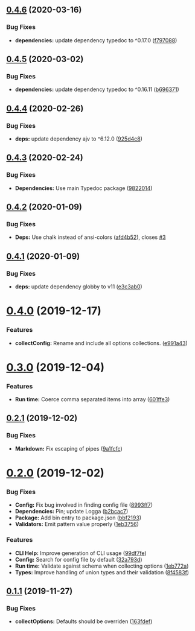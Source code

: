 ## [0.4.6](https://github.com/stencila/configa/compare/v0.4.5...v0.4.6) (2020-03-16)


### Bug Fixes

* **dependencies:** update dependency typedoc to ^0.17.0 ([f797088](https://github.com/stencila/configa/commit/f79708856d6548af124f5a9ea6f082dc13331487))

## [0.4.5](https://github.com/stencila/configa/compare/v0.4.4...v0.4.5) (2020-03-02)


### Bug Fixes

* **dependencies:** update dependency typedoc to ^0.16.11 ([b696371](https://github.com/stencila/configa/commit/b696371527a5d003adea86b949fbd9a3bbb666fe))

## [0.4.4](https://github.com/stencila/configa/compare/v0.4.3...v0.4.4) (2020-02-26)


### Bug Fixes

* **deps:** update dependency ajv to ^6.12.0 ([925d4c8](https://github.com/stencila/configa/commit/925d4c85fb8470d7b058e4efb657aa48b68f489e))

## [0.4.3](https://github.com/stencila/configa/compare/v0.4.2...v0.4.3) (2020-02-24)


### Bug Fixes

* **Dependencies:** Use main Typedoc package ([9822014](https://github.com/stencila/configa/commit/9822014edc516d1e3a54e9be83c9df2fab771094))

## [0.4.2](https://github.com/stencila/configa/compare/v0.4.1...v0.4.2) (2020-01-09)


### Bug Fixes

* **Deps:** Use chalk instead of ansi-colors ([afd4b52](https://github.com/stencila/configa/commit/afd4b526cadd9ec8974d1e3ea6c7280388fd8171)), closes [#3](https://github.com/stencila/configa/issues/3)

## [0.4.1](https://github.com/stencila/configa/compare/v0.4.0...v0.4.1) (2020-01-09)


### Bug Fixes

* **deps:** update dependency globby to v11 ([e3c3ab0](https://github.com/stencila/configa/commit/e3c3ab025e01e123f839cb017262490d5e666a42))

# [0.4.0](https://github.com/stencila/configa/compare/v0.3.0...v0.4.0) (2019-12-17)


### Features

* **collectConfig:** Rename and include all options collections. ([e991a43](https://github.com/stencila/configa/commit/e991a43b1b68a854b9f0fe5c02b19c28e9e95c27))

# [0.3.0](https://github.com/stencila/configa/compare/v0.2.1...v0.3.0) (2019-12-04)


### Features

* **Run time:** Coerce comma separated items into array ([601ffe3](https://github.com/stencila/configa/commit/601ffe36394ee2874107f84697c8a2ff103d3b3a))

## [0.2.1](https://github.com/stencila/configa/compare/v0.2.0...v0.2.1) (2019-12-02)


### Bug Fixes

* **Markdown:** Fix escaping of pipes ([9a1fcfc](https://github.com/stencila/configa/commit/9a1fcfcb8577c9798de087bafdadd2d76fc2ceea))

# [0.2.0](https://github.com/stencila/configa/compare/v0.1.1...v0.2.0) (2019-12-02)


### Bug Fixes

* **Config:** Fix bug involved in finding config file ([8993ff7](https://github.com/stencila/configa/commit/8993ff74218a9e19b48c6e8be7c818472b59dbaf))
* **Dependencies:** Pin; update Logga ([b2bcac7](https://github.com/stencila/configa/commit/b2bcac794b481e04b437a5290e0fceaffd9e0160))
* **Package:** Add bin entry to package.json ([bbf2193](https://github.com/stencila/configa/commit/bbf2193e86b927e948bc68f243969ccb8c09742b))
* **Validators:** Emit pattern value properly ([1eb3756](https://github.com/stencila/configa/commit/1eb3756b9861b2abe1dbe4af1a758297b5fc3009))


### Features

* **CLI Help:** Improve generation of CLI usage ([99df7fe](https://github.com/stencila/configa/commit/99df7fead10ec3f50269babcc5fb14e805d647a3))
* **Config:** Search for config file by default ([32a793d](https://github.com/stencila/configa/commit/32a793df579b785c2e38722e218f574fe36c74f8))
* **Run time:** Validate against schema when collecting options ([1eb772a](https://github.com/stencila/configa/commit/1eb772a992fea4def2947e01fa8ecb9019e4d56e))
* **Types:** Improve handling of union types and their validation ([8f4583f](https://github.com/stencila/configa/commit/8f4583f80ce08d79bed2985992381e7a21e83779))

## [0.1.1](https://github.com/stencila/configa/compare/v0.1.0...v0.1.1) (2019-11-27)


### Bug Fixes

* **collectOptions:** Defaults should be overriden ([163fdef](https://github.com/stencila/configa/commit/163fdefe03b2a60afcd0d808e0c4a6fcf31edaca))
